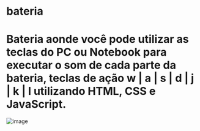 # bateria

# Bateria aonde você pode utilizar as teclas do PC ou Notebook para executar o som de cada parte da bateria, teclas de ação w | a | s | d | j | k | l utilizando HTML, CSS e JavaScript.

![image](https://user-images.githubusercontent.com/90106463/233314311-28c88781-608e-4b1b-ac19-ff1a67fe8565.png)
